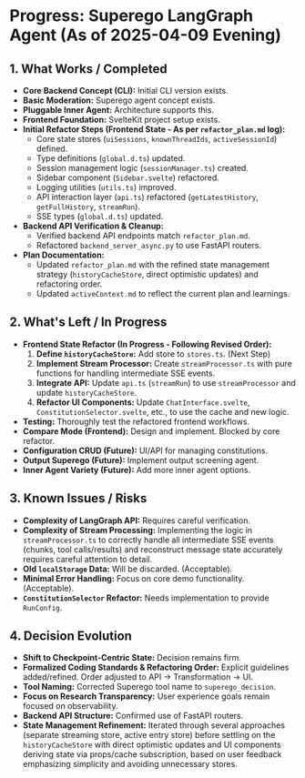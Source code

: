 # Progress: Superego LangGraph Agent (As of 2025-04-09 Evening)

## 1. What Works / Completed

*   **Core Backend Concept (CLI):** Initial CLI version exists.
*   **Basic Moderation:** Superego agent concept exists.
*   **Pluggable Inner Agent:** Architecture supports this.
*   **Frontend Foundation:** SvelteKit project setup exists.
*   **Initial Refactor Steps (Frontend State - As per `refactor_plan.md` log):**
    *   Core state stores (`uiSessions`, `knownThreadIds`, `activeSessionId`) defined.
    *   Type definitions (`global.d.ts`) updated.
    *   Session management logic (`sessionManager.ts`) created.
    *   Sidebar component (`Sidebar.svelte`) refactored.
    *   Logging utilities (`utils.ts`) improved.
    *   API interaction layer (`api.ts`) refactored (`getLatestHistory`, `getFullHistory`, `streamRun`).
    *   SSE types (`global.d.ts`) updated.
*   **Backend API Verification & Cleanup:**
    *   Verified backend API endpoints match `refactor_plan.md`.
    *   Refactored `backend_server_async.py` to use FastAPI routers.
*   **Plan Documentation:**
    *   Updated `refactor_plan.md` with the refined state management strategy (`historyCacheStore`, direct optimistic updates) and refactoring order.
    *   Updated `activeContext.md` to reflect the current plan and learnings.

## 2. What's Left / In Progress

*   **Frontend State Refactor (In Progress - Following Revised Order):**
    1.  **Define `historyCacheStore`:** Add store to `stores.ts`. (Next Step)
    2.  **Implement Stream Processor:** Create `streamProcessor.ts` with pure functions for handling intermediate SSE events.
    3.  **Integrate API:** Update `api.ts` (`streamRun`) to use `streamProcessor` and update `historyCacheStore`.
    4.  **Refactor UI Components:** Update `ChatInterface.svelte`, `ConstitutionSelector.svelte`, etc., to use the cache and new logic.
*   **Testing:** Thoroughly test the refactored frontend workflows.
*   **Compare Mode (Frontend):** Design and implement. Blocked by core refactor.
*   **Configuration CRUD (Future):** UI/API for managing constitutions.
*   **Output Superego (Future):** Implement output screening agent.
*   **Inner Agent Variety (Future):** Add more inner agent options.

## 3. Known Issues / Risks

*   **Complexity of LangGraph API:** Requires careful verification.
*   **Complexity of Stream Processing:** Implementing the logic in `streamProcessor.ts` to correctly handle all intermediate SSE events (chunks, tool calls/results) and reconstruct message state accurately requires careful attention to detail.
*   **Old `localStorage` Data:** Will be discarded. (Acceptable).
*   **Minimal Error Handling:** Focus on core demo functionality. (Acceptable).
*   **`ConstitutionSelector` Refactor:** Needs implementation to provide `RunConfig`.

## 4. Decision Evolution

*   **Shift to Checkpoint-Centric State:** Decision remains firm.
*   **Formalized Coding Standards & Refactoring Order:** Explicit guidelines added/refined. Order adjusted to API -> Transformation -> UI.
*   **Tool Naming:** Corrected Superego tool name to `superego_decision`.
*   **Focus on Research Transparency:** User experience goals remain focused on observability.
*   **Backend API Structure:** Confirmed use of FastAPI routers.
*   **State Management Refinement:** Iterated through several approaches (separate streaming store, active entry store) before settling on the `historyCacheStore` with direct optimistic updates and UI components deriving state via props/cache subscription, based on user feedback emphasizing simplicity and avoiding unnecessary stores.
